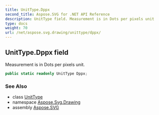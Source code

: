 ```yaml
---
title: UnitType.Dppx
second_title: Aspose.SVG for .NET API Reference
description: UnitType field. Measurement is in Dots per pixels unit
type: docs
weight: 70
url: /net/aspose.svg.drawing/unittype/dppx/
---
```

## UnitType.Dppx field

Measurement is in Dots per pixels unit.

```csharp
public static readonly UnitType Dppx;
```

### See Also

* class [UnitType](../)
* namespace [Aspose.Svg.Drawing](../../unittype/)
* assembly [Aspose.SVG](../../../)
